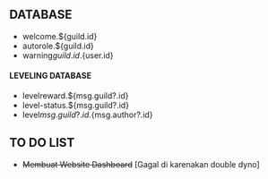 ## DATABASE
+ welcome.${guild.id}
+ autorole.${guild.id}
+ warning${guild.id}.${user.id}
#### LEVELING DATABASE
- levelreward.${msg.guild?.id}
- level-status.${msg.guild?.id}
- level${msg.guild?.id}.${msg.author?.id}

## TO DO LIST
+ ~~Membuat Website Dashboard~~ [Gagal di karenakan double dyno]
